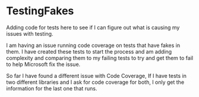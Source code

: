 # TestingFakes
Adding code for tests here to see if I can figure out what is causing my issues with testing.

I am having an issue running code coverage on tests that have fakes in them.  I have created these 
tests to start the process and am adding complexity and comparing them to my failing tests to try 
and get them to fail to help Microsoft fix the issue.  

So far I have found a different issue with Code Coverage, If I have tests in two different libraries 
and I ask for code coverage for both, I only get the information for the last one that runs.

